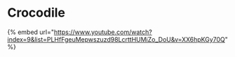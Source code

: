 # Crocodile

{% embed url="https://www.youtube.com/watch?index=9&list=PLHfFgeuMepwszuzd98LcrttHUMiZo_DoU&v=XX6hpKGy70Q" %}
